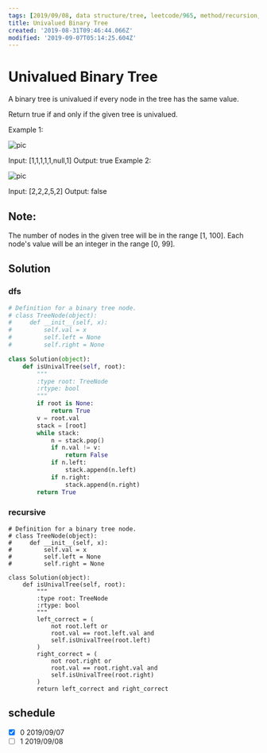 ```yaml
---
tags: [2019/09/08, data structure/tree, leetcode/965, method/recursion, method/traversal/dfs]
title: Univalued Binary Tree
created: '2019-08-31T09:46:44.066Z'
modified: '2019-09-07T05:14:25.604Z'
---
```


# Univalued Binary Tree


A binary tree is univalued if every node in the tree has the same value.

Return true if and only if the given tree is univalued.



Example 1:

![pic](https://assets.leetcode.com/uploads/2018/12/28/unival_bst_1.png)

Input: [1,1,1,1,1,null,1]
Output: true
Example 2:


![pic](https://assets.leetcode.com/uploads/2018/12/28/unival_bst_2.png)

Input: [2,2,2,5,2]
Output: false

## Note:

The number of nodes in the given tree will be in the range [1, 100].
Each node's value will be an integer in the range [0, 99].

## Solution

### dfs

```python
# Definition for a binary tree node.
# class TreeNode(object):
#     def __init__(self, x):
#         self.val = x
#         self.left = None
#         self.right = None

class Solution(object):
    def isUnivalTree(self, root):
        """
        :type root: TreeNode
        :rtype: bool
        """
        if root is None:
            return True
        v = root.val
        stack = [root]
        while stack:
            n = stack.pop()
            if n.val != v:
                return False
            if n.left:
                stack.append(n.left)
            if n.right:
                stack.append(n.right)
        return True
```
### recursive

```
# Definition for a binary tree node.
# class TreeNode(object):
#     def __init__(self, x):
#         self.val = x
#         self.left = None
#         self.right = None

class Solution(object):
    def isUnivalTree(self, root):
        """
        :type root: TreeNode
        :rtype: bool
        """
        left_correct = (
            not root.left or
            root.val == root.left.val and
            self.isUnivalTree(root.left)
        )
        right_correct = (
            not root.right or
            root.val == root.right.val and
            self.isUnivalTree(root.right)
        )
        return left_correct and right_correct
```

## schedule

* [x] 0 2019/09/07
* [ ] 1 2019/09/08

